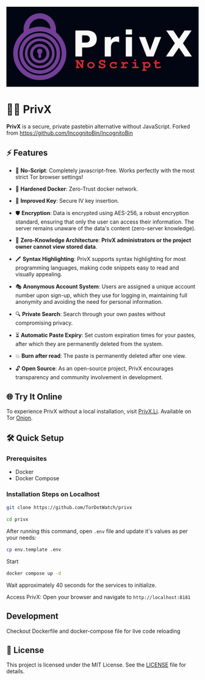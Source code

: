 
![alt text](main_logo.png "Title")
# 🕵🏻 PrivX

**PrivX** is a secure, private pastebin alternative without JavaScript. Forked from https://github.com/IncognitoBin/IncognitoBin

## ⚡ Features

- 🧅 **No-Script**: Completely javascript-free. Works perfectly with the most strict Tor browser settings!
- 💎 **Hardened Docker**: Zero-Trust docker network.
- 🔑 **Improved Key**: Secure IV key insertion.

- 🛡️ **Encryption**: Data is encrypted using AES-256, a robust encryption standard, ensuring that only the user can access their information. The server remains unaware of the data's content (zero-server knowledge).
- 🔐 **Zero-Knowledge Architecture**: **PrivX administrators or the project owner cannot view stored data**. 
- 🖍️ **Syntax Highlighting**: PrivX supports syntax highlighting for most programming languages, making code snippets easy to read and visually appealing.
- 🎭 **Anonymous Account System**: Users are assigned a unique account number upon sign-up, which they use for logging in, maintaining full anonymity and avoiding the need for personal information.
- 🔍 **Private Search**: Search through your own pastes without compromising privacy.
- ⏳ **Automatic Paste Expiry**: Set custom expiration times for your pastes, after which they are permanently deleted from the system.
- 💥 **Burn after read**: The paste is permanently deleted after one view.
- 🔓 **Open Source**: As an open-source project, PrivX encourages transparency and community involvement in development.

  
## 🌐 Try It Online

To experience PrivX without a local installation, visit [PrivX.Li](https://privx.li/).
Available on Tor [Onion](http://5ubt5q7iirvcgrdeykiul77lvu5gnw3fsdhrh2jhrdn2kq35l4qoetyd.onion/).

## 🛠️ Quick Setup

### Prerequisites
- Docker
- Docker Compose

### Installation Steps on Localhost

```bash
git clone https://github.com/TorDotWatch/privx
```
```bash
cd privx
```

After running this command, open `.env` file and update it's values as per your needs:
```bash
cp env.template .env
```

Start
```bash
docker compose up -d
```
Wait approximately 40 seconds for the services to initialize.

Access PrivX:
Open your browser and navigate to `http://localhost:8181`



## Development
Checkout Dockerfile and docker-compose file for live code reloading

## 📜 License

This project is licensed under the MIT License. See the [LICENSE](LICENSE) file for details.
